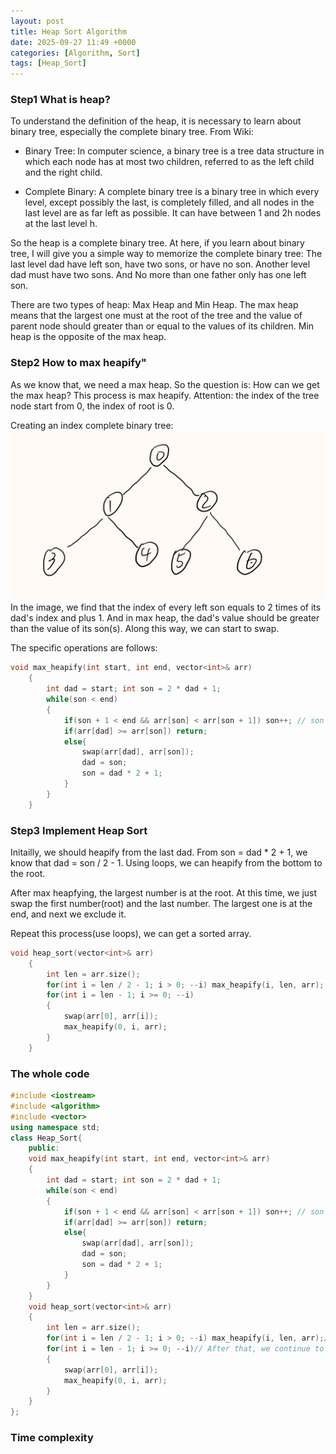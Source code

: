 ```yaml
---
layout: post
title: Heap Sort Algorithm
date: 2025-09-27 11:49 +0000
categories: [Algorithm, Sort]
tags: [Heap_Sort]
---
```

### **Step1 What is heap?**

To understand the definition of the heap, it is necessary to learn about binary tree, especially the complete binary tree.
From Wiki:

- Binary Tree: In computer science, a binary tree is a tree data structure in which each node has at most two children, referred to as the left child and the right child.

- Complete Binary: A complete binary tree is a binary tree in which every level, except possibly the last, is completely filled, and all nodes in the last level are as far left as possible. It can have between 1 and 2h nodes at the last level h.

So the heap is a complete binary tree. At here, if you learn about binary tree, I will give you a simple way to memorize the complete binary tree: The last level dad have left son, have two sons, or have no son. Another level dad must have two sons. And No more than one father only has one left son.

There are two types of heap: Max Heap and Min Heap. The max heap means that the largest one must at the root of the tree and the value of parent node should greater than or equal to the values of its children. Min heap is the opposite of the max heap.

### **Step2 How to max heapify"**

As we know that, we need a max heap. So the question is: How can we get the max heap? This process is max heapify. Attention: the index of the tree node start from 0, the index of root is 0.

Creating an index complete binary tree:
![alt text](/assets/images/image.png)
In the image, we find that the index of every left son equals to 2 times of its dad's index and plus 1. And in max heap, the dad's value should be greater than the value of its son(s). Along this way, we can start to swap.

The specific operations are follows:

```c++
void max_heapify(int start, int end, vector<int>& arr)
    {
        int dad = start; int son = 2 * dad + 1;
        while(son < end)
        {
            if(son + 1 < end && arr[son] < arr[son + 1]) son++; // son + 1 means the right son. Finally give the greatest son.
            if(arr[dad] >= arr[son]) return;
            else{
                swap(arr[dad], arr[son]);
                dad = son;
                son = dad * 2 + 1;
            }
        }
    }
```

### **Step3 Implement Heap Sort**

Initailly, we should heapify from the last dad. From son = dad * 2 + 1, we know that dad = son / 2 - 1. Using loops, we can heapify from the bottom to the root.

After max heapfying, the largest number is at the root. At this time, we just swap the first number(root) and the last number. The largest one is at the end, and next we exclude it.

Repeat this process(use loops), we can get a sorted array.

```c++
void heap_sort(vector<int>& arr)
    {
        int len = arr.size();
        for(int i = len / 2 - 1; i > 0; --i) max_heapify(i, len, arr);
        for(int i = len - 1; i >= 0; --i)
        {
            swap(arr[0], arr[i]);
            max_heapify(0, i, arr);
        }
    }
```

### **The whole code**

```c++
#include <iostream>
#include <algorithm>
#include <vector>
using namespace std;
class Heap_Sort{
    public:
    void max_heapify(int start, int end, vector<int>& arr)
    {
        int dad = start; int son = 2 * dad + 1;
        while(son < end)
        {
            if(son + 1 < end && arr[son] < arr[son + 1]) son++; // son + 1 means the right son. Finally give the greatest son.
            if(arr[dad] >= arr[son]) return;
            else{
                swap(arr[dad], arr[son]);
                dad = son;
                son = dad * 2 + 1;
            }
        }
    }
    void heap_sort(vector<int>& arr)
    {
        int len = arr.size();
        for(int i = len / 2 - 1; i > 0; --i) max_heapify(i, len, arr);// Initail maintain from the bottom, and obtain the maximum numbers, at the same time ensuring that the second largest number is on the second level, the third largest number is on the third level, and so on.
        for(int i = len - 1; i >= 0; --i)// After that, we continue to maintain it from top, ensuring that the parent value is greater than the child value at each level.
        {
            swap(arr[0], arr[i]);
            max_heapify(0, i, arr);
        }
    }
};
```

### **Time complexity**
